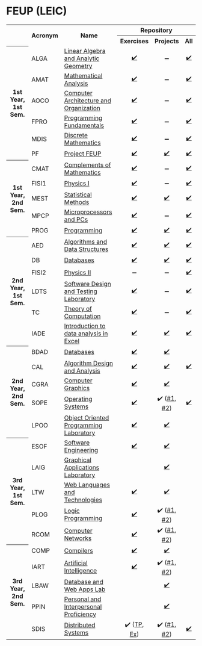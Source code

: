 <h1>FEUP (LEIC)</h1>

<table class="uni-resources">
    <tr>
        <td rowspan="2"></td>
        <th style="text-align:center" rowspan="2">Acronym</th>
        <th style="text-align:center" rowspan="2">Name</th>
        <th style="text-align:center" colspan="3">Repository</th>
    </tr>
    <tr>
        <th style="text-align:center">Exercises</th>
        <th style="text-align:center">Projects</th>
        <th style="text-align:center">All</th>
    </tr>
    <tr>
        <th rowspan="6" class="rotate"><div>1st Year, 1st Sem.</div></th>
        <td>ALGA</td>
        <td><a href="https://sigarra.up.pt/feup/pt/ucurr_geral.ficha_uc_view?pv_ocorrencia_id=459461">Linear Algebra and Analytic Geometry</a></td>
        <td style="text-align:center"><a href="https://github.com/pedronunomacedo/ALGA-Year2Semester2/tree/main/Fichas">✔️</a></td>
        <td style="text-align:center">➖</td>
        <td style="text-align:center"><a href="https://github.com/pedronunomacedo/ALGA-Year2Semester2">✔️</a></td>
    </tr>
    <tr>
        <td>AMAT</td>
        <td><a href="https://sigarra.up.pt/feup/en/ucurr_geral.ficha_uc_view?pv_ocorrencia_id=436424">Mathematical Analysis</a></td>
        <td style="text-align:center"><a href="https://github.com/pedronunomacedo/AMAT-Year2Semester2/tree/main/Fichas">✔️</a></td>
        <td style="text-align:center">➖</td>
        <td style="text-align:center"><a href="https://github.com/pedronunomacedo/AMAT-Year2Semester2">✔️</a></td>
    </tr>
    <tr>
        <td>AOCO</td>
        <td><a href="https://sigarra.up.pt/feup/en/ucurr_geral.ficha_uc_view?pv_ocorrencia_id=436427">Computer Architecture and Organization</a></td>
        <td style="text-align:center"><a href="https://github.com/pedronunomacedo/AOCO-Year1Semester1/tree/main/Fichas">✔️</a></td>
        <td style="text-align:center">➖</td>
        <td style="text-align:center"><a href="https://github.com/pedronunomacedo/AOCO-Year1Semester1">✔️</a></td>
    </tr>
    <tr>
        <td>FPRO</td>
        <td><a href="https://sigarra.up.pt/feup/en/ucurr_geral.ficha_uc_view?pv_ocorrencia_id=436425">Programming Fundamentals</a></td>
        <td style="text-align:center"><a href="https://github.com/pedronunomacedo/FPRO-Year1Semester1/tree/main/Fichas">✔️</a></td>
        <td style="text-align:center">➖</td>
        <td style="text-align:center"><a href="https://github.com/pedronunomacedo/FPRO-Year1Semester1">✔️</a></td>
    </tr>
    <tr>
        <td>MDIS</td>
        <td><a href="https://sigarra.up.pt/feup/en/ucurr_geral.ficha_uc_view?pv_ocorrencia_id=436426">Discrete Mathematics</a></td>
        <td style="text-align:center"><a href="https://github.com/pedronunomacedo/MDIS-Year1Semester1/tree/main/Fichas">✔️</a></td>
        <td style="text-align:center">➖</td>
        <td style="text-align:center"><a href="https://github.com/pedronunomacedo/MDIS-Year1Semester1">✔️</a></td>
    </tr>
    <tr>
        <td>PF</td>
        <td><a href="https://sigarra.up.pt/feup/en/ucurr_geral.ficha_uc_view?pv_ocorrencia_id=438941">Project FEUP</a></td>
        <td style="text-align:center"><a href="https://github.com/pedronunomacedo/Project_FEUP-Year1Semester1/tree/main/Testes">✔️</a></td>
        <td style="text-align:center"><a href="https://github.com/pedronunomacedo/Project_FEUP-Year1Semester1/tree/main/Trabalho">✔️</a></td>
        <td style="text-align:center"><a href="https://github.com/pedronunomacedo/Project_FEUP-Year1Semester1">✔️</a></td>
    </tr>
    <tr>
        <th rowspan="5" class="rotate"><div>1st Year, 2nd Sem.</div></th>
        <td>CMAT</td>
        <td><a href="https://sigarra.up.pt/feup/en/ucurr_geral.ficha_uc_view?pv_ocorrencia_id=436428">Complements of Mathematics</a></td>
        <td style="text-align:center"><a href="https://github.com/pedronunomacedo/CMAT-Year1Semester2/tree/main/Fichas">✔️</a></td>
        <td style="text-align:center">➖</td>
        <td style="text-align:center"><a href="https://github.com/pedronunomacedo/CMAT-Year1Semester2">✔️</a></td>
    </tr>
    <tr>
        <td>FISI1</td>
        <td><a href="https://sigarra.up.pt/feup/pt/ucurr_geral.ficha_uc_view?pv_ocorrencia_id=459467">Physics I</a></td>
        <td style="text-align:center"><a href="https://github.com/pedronunomacedo/FISI1-Year1Semester2/tree/main/Fichas">✔️</a></td>
        <td style="text-align:center">➖</td>
        <td style="text-align:center"><a href="https://github.com/pedronunomacedo/FISI1-Year1Semester2">✔️</a></td>
    </tr>
    <tr>
        <td>MEST</td>
        <td><a href="https://sigarra.up.pt/feup/en/ucurr_geral.ficha_uc_view?pv_ocorrencia_id=436432">Statistical Methods</a></td>
        <td style="text-align:center"><a href="https://github.com/pedronunomacedo/MEST-Year1Semester2/tree/main/Fichas">✔️</a></td>
        <td style="text-align:center"><a href="https://github.com/pedronunomacedo/MEST-Year1Semester2/tree/main/Projetos">✔️</a></td>
        <td style="text-align:center"><a href="https://github.com/pedronunomacedo/MEST-Year1Semester2">✔️</a></td>
    </tr>
    <tr>
        <td>MPCP</td>
        <td><a href="https://sigarra.up.pt/feup/en/ucurr_geral.ficha_uc_view?pv_ocorrencia_id=436431">Microprocessors and PCs</a></td>
        <td style="text-align:center"><a href="https://github.com/pedronunomacedo/MPCP-Year1Semester2/tree/main/Fichas">✔️</a></td>
        <td style="text-align:center">➖</td>
        <td style="text-align:center"><a href="https://github.com/pedronunomacedo/MPCP-Year1Semester2">✔️</a></td>
    </tr>
    <tr>
        <td>PROG</td>
        <td><a href="https://sigarra.up.pt/feup/en/ucurr_geral.ficha_uc_view?pv_ocorrencia_id=436430">Programming</a></td>
        <td style="text-align:center"><a href="https://github.com/pedronunomacedo/PROG-Year1Semester2/tree/main/Fichas">✔️</a></td>
        <td style="text-align:center"><a href="https://github.com/pedronunomacedo/PROG-Year1Semester2/tree/main/Projetos">✔️</a></td>
        <td style="text-align:center"><a href="https://github.com/pedronunomacedo/PROG-Year1Semester2">✔️</a></td>
    </tr>
    <tr>
        <th rowspan="6" class="rotate"><div>2nd Year, 1st Sem.</div></th>
        <td>AED</td>
        <td><a href="https://sigarra.up.pt/feup/en/ucurr_geral.ficha_uc_view?pv_ocorrencia_id=484404">Algorithms and Data Structures</a></td>
        <td style="text-align:center"><a href="https://github.com/pedronunomacedo/AED-Year2Semester1/tree/main/Fichas">✔️</a></td>
        <td style="text-align:center"><a href="https://github.com/pedronunomacedo/AED-Year2Semester1/tree/main/Projects">✔️</a></td>
        <td style="text-align:center"><a href="https://github.com/pedronunomacedo/AED-Year2Semester1">✔️</a></td>
    </tr>
    <tr>
        <td>DB</td>
        <td><a href="https://sigarra.up.pt/feup/en/ucurr_geral.ficha_uc_view?pv_ocorrencia_id=484405">Databases</a></td>
        <td style="text-align:center"><a href="https://github.com/pedronunomacedo/DB-Year2Semester1/tree/main/Fichas">✔️</a></td>
        <td style="text-align:center"><a href="https://github.com/pedronunomacedo/DB-Year2Semester1/tree/main/1st%20Project">✔️</a></td>
        <td style="text-align:center"><a href="https://github.com/pedronunomacedo/DB-Year2Semester1">✔️</a></td>
    </tr>
    <tr>
        <td>FISI2</td>
        <td><a href="https://sigarra.up.pt/feup/en/ucurr_geral.ficha_uc_view?pv_ocorrencia_id=484406">Physics II</a></td>
        <td style="text-align:center">➖</td>
        <td style="text-align:center">➖</td>
        <td style="text-align:center"><a href="https://github.com/pedronunomacedo/FISI2-Year2Semester1">✔️</a></td>
    </tr>
    <tr>
        <td>LDTS</td>
        <td><a href="https://sigarra.up.pt/feup/en/ucurr_geral.ficha_uc_view?pv_ocorrencia_id=484407">Software Design and Testing Laboratory</a></td>
        <td style="text-align:center"><a href="https://github.com/pedronunomacedo/FPRO-Year1Semester1/tree/main/Fichas">✔️</a></td>
        <td style="text-align:center">➖</td>
        <td style="text-align:center"><a href="https://github.com/pedronunomacedo/FPRO-Year1Semester1">✔️</a></td>
    </tr>
    <tr>
        <td>TC</td>
        <td><a href="https://sigarra.up.pt/feup/en/ucurr_geral.ficha_uc_view?pv_ocorrencia_id=484423">Theory of Computation</a></td>
        <td style="text-align:center"><a href="https://github.com/pedronunomacedo/MDIS-Year1Semester1/tree/main/Fichas">✔️</a></td>
        <td style="text-align:center">➖</td>
        <td style="text-align:center"><a href="https://github.com/pedronunomacedo/MDIS-Year1Semester1">✔️</a></td>
    </tr>
    <tr>
        <td>IADE</td>
        <td><a href="https://sigarra.up.pt/feup/en/ucurr_geral.ficha_uc_view?pv_ocorrencia_id=489303">Introduction to data analysis in Excel</a></td>
        <td style="text-align:center"><a href="https://github.com/pedronunomacedo/Project_FEUP-Year1Semester1/tree/main/Testes">✔️</a></td>
        <td style="text-align:center"><a href="https://github.com/pedronunomacedo/Project_FEUP-Year1Semester1/tree/main/Trabalho">✔️</a></td>
        <td style="text-align:center"><a href="https://github.com/pedronunomacedo/Project_FEUP-Year1Semester1">✔️</a></td>
    </tr>
    <tr>
        <th rowspan="5" class="rotate"><div>2nd Year, 2nd Sem.</div></th>
        <td>BDAD</td>
        <td><a href="https://sigarra.up.pt/feup/en/ucurr_geral.ficha_uc_view?pv_ocorrencia_id=436439">Databases</a></td>
        <td style="text-align:center"><a href="https://github.com/dmfrodrigues/feup-bdad-ex">✔️</a></td>
        <td style="text-align:center"><a href="https://github.com/dmfrodrigues/feup-bdad-proj">✔️</a></td>
        <td style="text-align:center"></td>
    </tr>
    <tr>
        <td>CAL</td>
        <td><a href="https://sigarra.up.pt/feup/en/ucurr_geral.ficha_uc_view?pv_ocorrencia_id=436441">Algorithm Design and Analysis</a></td>
        <td style="text-align:center"><a href="https://github.com/dmfrodrigues/feup-cal-ex">✔️</a></td>
        <td style="text-align:center"><a href="https://github.com/dmfrodrigues/feup-cal-proj">✔️</a></td>
        <td style="text-align:center"><a href="https://github.com/dmfrodrigues/feup-cal-exam">✔️</a></td>
    </tr>
    <tr>
        <td>CGRA</td>
        <td><a href="https://sigarra.up.pt/feup/en/ucurr_geral.ficha_uc_view?pv_ocorrencia_id=436438">Computer Graphics</a></td>
        <td style="text-align:center"><a href="https://github.com/dmfrodrigues/feup-cgra-tp">✔️</a></td>
        <td style="text-align:center"><a href="https://github.com/dmfrodrigues/feup-cgra-proj">✔️</a></td>
        <td style="text-align:center"></td>
    </tr>
    <tr>
        <td>SOPE</td>
        <td><a href="https://sigarra.up.pt/feup/en/ucurr_geral.ficha_uc_view?pv_ocorrencia_id=436440">Operating Systems</a></td>
        <td style="text-align:center"><a href="https://github.com/dmfrodrigues/feup-sope-ex">✔️</a></td>
        <td style="text-align:center">✔️ (<a href="https://github.com/dmfrodrigues/feup-sope-proj1">#1</a>, <a href="https://github.com/dmfrodrigues/feup-sope-proj2">#2</a>)</td>
        <td style="text-align:center"><a href="https://github.com/dmfrodrigues/feup-sope-exam">✔️</a></td>
    </tr>
    <tr>
        <td>LPOO</td>
        <td><a href="https://sigarra.up.pt/feup/en/ucurr_geral.ficha_uc_view?pv_ocorrencia_id=436442">Object Oriented Programming Laboratory</a></td>
        <td style="text-align:center"><a href="https://github.com/dmfrodrigues/feup-lpoo-ex">✔️</a></td>
        <td style="text-align:center"><a href="https://github.com/dmfrodrigues/feup-lpoo-proj">✔️</a></td>
        <td style="text-align:center"></td>
    </tr>
    <tr>
        <th rowspan="5" class="rotate"><div>3rd Year, 1st Sem.</div></th>
        <td>ESOF</td>
        <td><a href="https://sigarra.up.pt/feup/en/UCURR_GERAL.FICHA_UC_VIEW?pv_ocorrencia_id=459481">Software Engineering</a></td>
        <td style="text-align:center"><a href="https://github.com/dmfrodrigues/feup-esof-ex">✔️</a></td>
        <td style="text-align:center"><a href="https://github.com/dmfrodrigues/feup-esof-proj">✔️</a></td>
        <td style="text-align:center"></td>
    </tr>
    <tr>
        <td>LAIG</td>
        <td><a href="https://sigarra.up.pt/feup/en/UCURR_GERAL.FICHA_UC_VIEW?pv_ocorrencia_id=459484">Graphical Applications Laboratory</a></td>
        <td style="text-align:center"></td>
        <td style="text-align:center"><a href="https://github.com/dmfrodrigues/feup-laig-proj">✔️</a></td>
        <td style="text-align:center"></td>
    </tr>
    <tr>
        <td>LTW</td>
        <td><a href="https://sigarra.up.pt/feup/en/UCURR_GERAL.FICHA_UC_VIEW?pv_ocorrencia_id=459485">Web Languages and Technologies</a></td>
        <td style="text-align:center"><a href="https://github.com/dmfrodrigues/feup-ltw-ex">✔️</a></td>
        <td style="text-align:center"><a href="https://github.com/dmfrodrigues/feup-ltw-proj">✔️</a></td>
        <td style="text-align:center"></td>
    </tr>
    <tr>
        <td>PLOG</td>
        <td><a href="https://sigarra.up.pt/feup/en/UCURR_GERAL.FICHA_UC_VIEW?pv_ocorrencia_id=459482">Logic Programming</a></td>
        <td style="text-align:center"><a href="https://github.com/dmfrodrigues/feup-plog-ex">✔️</a></td>
        <td style="text-align:center">✔️ (<a href="https://github.com/dmfrodrigues/feup-plog-tp1">#1</a>, <a href="https://github.com/dmfrodrigues/feup-plog-tp2">#2</a>)</td>
        <td style="text-align:center"></td>
    </tr>
    <tr>
        <td>RCOM</td>
        <td><a href="https://sigarra.up.pt/feup/pt/ucurr_geral.ficha_uc_view?pv_ocorrencia_id=459483">Computer Networks</a></td>
        <td style="text-align:center"><a href="https://github.com/dmfrodrigues/feup-rcom-ex">✔️</a></td>
        <td style="text-align:center">✔️ (<a href="https://github.com/dmfrodrigues/feup-rcom-l1">#1</a>, <a href="https://github.com/dmfrodrigues/feup-rcom-l2">#2</a>)</td>
        <td style="text-align:center"></td>
    </tr>
    <tr>
        <th rowspan="5" class="rotate"><div>3rd Year, 2nd Sem.</div></th>
        <td>COMP</td>
        <td><a href="https://sigarra.up.pt/feup/en/ucurr_geral.ficha_uc_view?pv_ocorrencia_id=459486">Compilers</a></td>
        <td style="text-align:center"><a href="https://github.com/dmfrodrigues/feup-comp-ex">✔️</a></td>
        <td style="text-align:center"><a href="https://github.com/dmfrodrigues/feup-comp-proj">✔️</a></td>
        <td style="text-align:center"></td>
    </tr>
    <tr>
        <td>IART</td>
        <td><a href="https://sigarra.up.pt/feup/en/ucurr_geral.ficha_uc_view?pv_ocorrencia_id=459487">Artificial Intelligence</a></td>
        <td style="text-align:center"><a href="https://github.com/dmfrodrigues/feup-iart-ex">✔️</a></td>
        <td style="text-align:center">✔️ (<a href="https://github.com/dmfrodrigues/feup-iart-proj1">#1</a>, <a href="https://github.com/dmfrodrigues/feup-iart-proj2">#2</a>)</td>
        <td style="text-align:center"></td>
    </tr>
    <tr>
        <td>LBAW</td>
        <td><a href="https://sigarra.up.pt/feup/en/ucurr_geral.ficha_uc_view?pv_ocorrencia_id=459490">Database and Web Apps Lab</a></td>
        <td style="text-align:center"></td>
        <td style="text-align:center"> <a href="https://github.com/dmfrodrigues/feup-lbaw-proj">✔️</a></td>
        <td style="text-align:center"></td>
    </tr>
    <tr>
        <td>PPIN</td>
        <td><a href="https://sigarra.up.pt/feup/en/ucurr_geral.ficha_uc_view?pv_ocorrencia_id=459488">Personal and Interpersonal Proficiency</a></td>
        <td style="text-align:center"></td>
        <td style="text-align:center"><a href="https://github.com/dmfrodrigues/feup-ppin-proj">✔️</a></td>
        <td style="text-align:center"></td>
    </tr>
    <tr>
        <td>SDIS</td>
        <td><a href="https://sigarra.up.pt/feup/en/ucurr_geral.ficha_uc_view?pv_ocorrencia_id=459489">Distributed Systems</a></td>
        <td style="text-align:center">✔️ (<a href="https://github.com/dmfrodrigues/feup-sdis-tp">TP</a>, <a href="https://github.com/dmfrodrigues/feup-sdis-ex">Ex</a>)</td>
        <td style="text-align:center">✔️ (<a href="https://github.com/dmfrodrigues/feup-sdis-proj1">#1</a>, <a href="https://github.com/dmfrodrigues/feup-sdis-proj2">#2</a>)</td>
        <td style="text-align:center"><a href="https://github.com/dmfrodrigues/feup-sdis-form">✔️</a></td>
    </tr>
</table>
